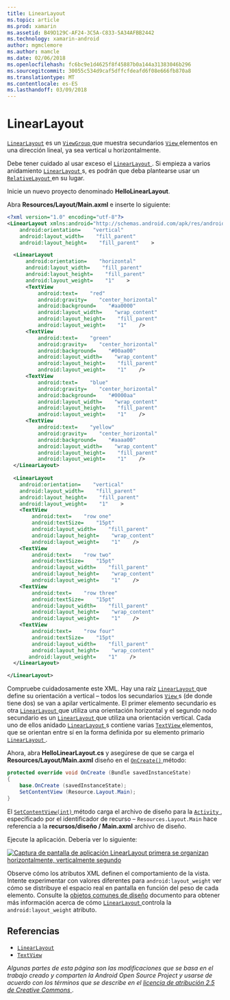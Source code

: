 ```yaml
---
title: LinearLayout
ms.topic: article
ms.prod: xamarin
ms.assetid: B49D129C-AF24-3C5A-C833-5A34AFBB2442
ms.technology: xamarin-android
author: mgmclemore
ms.author: mamcle
ms.date: 02/06/2018
ms.openlocfilehash: fc6bc9e1d4625f8f45887b0a144a31383046b296
ms.sourcegitcommit: 30055c534d9caf5dffcfdeafd6f08e666fb870a8
ms.translationtype: MT
ms.contentlocale: es-ES
ms.lasthandoff: 03/09/2018
---
```

# <a name="linearlayout"></a>LinearLayout

[`LinearLayout`](https://developer.xamarin.com/api/type/Android.Widget.LinearLayout/) es un [ `ViewGroup` ](https://developer.xamarin.com/api/type/Android.Views.ViewGroup/) que muestra secundarios [ `View` ](https://developer.xamarin.com/api/type/Android.Views.View/) elementos en una dirección lineal, ya sea vertical u horizontalmente.

Debe tener cuidado al usar exceso el [ `LinearLayout` ](https://developer.xamarin.com/api/type/Android.Widget.LinearLayout/).
Si empieza a varios anidamiento [ `LinearLayout` ](https://developer.xamarin.com/api/type/Android.Widget.LinearLayout/)s, es podrán que deba plantearse usar un [ `RelativeLayout` ](https://developer.xamarin.com/api/type/Android.Widget.RelativeLayout/) en su lugar.

Inicie un nuevo proyecto denominado **HelloLinearLayout**.

Abra **Resources/Layout/Main.axml** e inserte lo siguiente:

```xml
<?xml version="1.0" encoding="utf-8"?>
<LinearLayout xmlns:android="http://schemas.android.com/apk/res/android"
    android:orientation=    "vertical"
    android:layout_width=    "fill_parent"
    android:layout_height=    "fill_parent"    >

  <LinearLayout
      android:orientation=    "horizontal"
      android:layout_width=    "fill_parent"
      android:layout_height=    "fill_parent"
      android:layout_weight=    "1"    >
      <TextView
          android:text=    "red"
          android:gravity=    "center_horizontal"
          android:background=    "#aa0000"
          android:layout_width=    "wrap_content"
          android:layout_height=    "fill_parent"
          android:layout_weight=    "1"    />
      <TextView
          android:text=    "green"
          android:gravity=    "center_horizontal"
          android:background=    "#00aa00"
          android:layout_width=    "wrap_content"
          android:layout_height=    "fill_parent"
          android:layout_weight=    "1"    />
      <TextView
          android:text=    "blue"
          android:gravity=    "center_horizontal"
          android:background=    "#0000aa"
          android:layout_width=    "wrap_content"
          android:layout_height=    "fill_parent"
          android:layout_weight=    "1"    />
      <TextView
          android:text=    "yellow"
          android:gravity=    "center_horizontal"
          android:background=    "#aaaa00"
          android:layout_width=    "wrap_content"
          android:layout_height=    "fill_parent"
          android:layout_weight=    "1"    />
  </LinearLayout>
        
  <LinearLayout
    android:orientation=    "vertical"
    android:layout_width=    "fill_parent"
    android:layout_height=    "fill_parent"
    android:layout_weight=    "1"    >
    <TextView
        android:text=    "row one"
        android:textSize=    "15pt"
        android:layout_width=    "fill_parent"
        android:layout_height=    "wrap_content"
        android:layout_weight=    "1"    />
    <TextView
        android:text=    "row two"
        android:textSize=    "15pt"
        android:layout_width=    "fill_parent"
        android:layout_height=    "wrap_content"
        android:layout_weight=    "1"    />
    <TextView
        android:text=    "row three"
        android:textSize=    "15pt"
        android:layout_width=    "fill_parent"
        android:layout_height=    "wrap_content"
        android:layout_weight=    "1"    />
    <TextView
        android:text=    "row four"
        android:textSize=    "15pt"
        android:layout_width=    "fill_parent"
        android:layout_height=    "wrap_content"
       android:layout_weight=    "1"    />
  </LinearLayout>

</LinearLayout>
```

Compruebe cuidadosamente este XML. Hay una raíz [ `LinearLayout` ](https://developer.xamarin.com/api/type/Android.Widget.LinearLayout/) que define su orientación a vertical &ndash; todos los secundarios [ `View` ](https://developer.xamarin.com/api/type/Android.Views.View/)s (de donde tiene dos) se van a apilar verticalmente. El primer elemento secundario es otra [ `LinearLayout` ](https://developer.xamarin.com/api/type/Android.Widget.LinearLayout/) que utiliza una orientación horizontal y el segundo nodo secundario es un [ `LinearLayout` ](https://developer.xamarin.com/api/type/Android.Widget.LinearLayout/) que utiliza una orientación vertical. Cada uno de ellos anidado [ `LinearLayout` ](https://developer.xamarin.com/api/type/Android.Widget.LinearLayout/)s contiene varias [ `TextView` ](https://developer.xamarin.com/api/type/Android.Widget.TextView/) elementos, que se orientan entre sí en la forma definida por su elemento primario [ `LinearLayout` ](https://developer.xamarin.com/api/type/Android.Widget.LinearLayout/).

Ahora, abra **HelloLinearLayout.cs** y asegúrese de que se carga el **Resources/Layout/Main.axml** diseño en el [ `OnCreate()` ](https://developer.xamarin.com/api/member/Android.App.Activity.OnCreate/p/Android.OS.Bundle/) método:

```csharp
protected override void OnCreate (Bundle savedInstanceState)
{
    base.OnCreate (savedInstanceState);
    SetContentView (Resource.Layout.Main);
}
```

El [ `SetContentView(int)` ](https://developer.xamarin.com/api/member/Android.App.Activity.SetContentView/(System.Int32)) método carga el archivo de diseño para la [ `Activity` ](https://developer.xamarin.com/api/type/Android.App.Activity/), especificado por el identificador de recurso &ndash; `Resources.Layout.Main` hace referencia a la **recursos/diseño / Main.axml** archivo de diseño.

Ejecute la aplicación. Debería ver lo siguiente:

[![Captura de pantalla de aplicación LinearLayout primera se organizan horizontalmente, verticalmente segundo](linear-layout-images/helloviews1.png)](linear-layout-images/helloviews1.png#lightbox)

Observe cómo los atributos XML definen el comportamiento de la vista. Intente experimentar con valores diferentes para `android:layout_weight` ver cómo se distribuye el espacio real en pantalla en función del peso de cada elemento. Consulte la [objetos comunes de diseño](http://developer.android.com/guide/topics/ui/declaring-layout.html) documento para obtener más información acerca de cómo [ `LinearLayout` ](https://developer.xamarin.com/api/type/Android.Widget.LinearLayout/) controla la `android:layout_weight` atributo.


## <a name="references"></a>Referencias

-   [`LinearLayout`](https://developer.xamarin.com/api/type/Android.Widget.LinearLayout/) 
-   [`TextView`](https://developer.xamarin.com/api/type/Android.Widget.TextView/) 

*Algunas partes de esta página son las modificaciones que se basa en el trabajo creado y comparten la Android Open Source Project y usarse de acuerdo con los términos que se describe en el*
[*licencia de atribución 2.5 de Creative Commons* ](http://creativecommons.org/licenses/by/2.5/).

